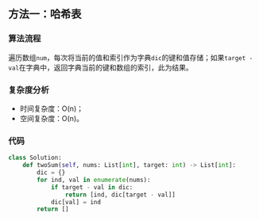 
## 方法一：哈希表

### 算法流程

遍历数组`num`，每次将当前的值和索引作为字典`dic`的键和值存储；如果`target - val`在字典中，返回字典当前的键和数组的索引，此为结果。

### 复杂度分析

* 时间复杂度：O(n)；
* 空间复杂度：O(n)。

### 代码

``` python
class Solution:
    def twoSum(self, nums: List[int], target: int) -> List[int]:
        dic = {}
        for ind, val in enumerate(nums):
            if target - val in dic:
                return [ind, dic[target - val]]
            dic[val] = ind
		return []
```

